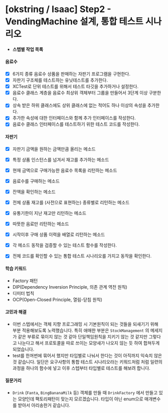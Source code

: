# [okstring / Isaac] Step2 - VendingMachine 설계, 통합 테스트 시나리오



- #### 스텝별 작업 목록

#### 음료수

- [x] 6가지 종류 음료수 상품을 판매하는 자판기 프로그램을 구현한다.
- [x] 자판기 구조체를 테스트하는 유닛테스트를 추가한다.
- [x] XCTest로 단위 테스트를 위해서 테스트 타깃을 추가하거나 설정한다.
- [x] 음료수 클래스 계층을 음료수 최상위 객체부터 그룹을 만들어서 3단계 이상 구분한다.
- [x] 상속 받은 하위 클래스에도 상위 클래스에 없는 적어도 하나 이상의 속성을 추가한다.
- [x] 추가한 속성에 대한 인터페이스와 함께 추가 인터페이스를 작성한다.
- [x] 음료수 클래스 인터페이스를 테스트하기 위한 테스트 코드를 작성한다.

#### 자판기

- [x] 자판기 금액을 원하는 금액만큼 올리는 메소드

- [x] 특정 상품 인스턴스를 넘겨서 재고를 추가하는 메소드

- [x] 현재 금액으로 구매가능한 음료수 목록을 리턴하는 메소드

- [x] 음료수를 구매하는 메소드

- [x] 잔액을 확인하는 메소드

- [x] 전체 상품 재고를 (사전으로 표현하는) 종류별로 리턴하는 메소드

- [x] 유통기한이 지난 재고만 리턴하는 메소드

- [x] 따뜻한 음료만 리턴하는 메소드

- [x] 시작이후 구매 상품 이력을 배열로 리턴하는 메소드

- [x] 각 메소드 동작을 검증할 수 있는 테스트 함수를 작성한다.

- [x] 전체 코드를 확인할 수 있는 통합 테스트 시나리오를 가지고 동작을 확인한다.

  

#### 학습 키워드

- Factory 패턴
- DIP(Dependency Inversion Principle, 의존 관계 역전 원칙)
- 디미터 법칙 
- OCP(Open-Closed Principle, 열림-닫침 원칙)

#### 고민과 해결

- 이번 스텝에서는 객체 지향 프로그래밍 시 기본원칙이 되는 것들을 되새기기 위해 부분 적용해보도록 노력했습니다. 특히 애매한 부분은 `StockManagement` 의 메세지가 같은 부류로 묶이지 않는 것 같아 단일책임원칙을 지키기 않는 것 같지만 그렇다고 나눈다고 해서 프로토콜을 따로 쓰이는 모양새가 나오지 않는 듯 하여 합쳐두게 되었습니다.
- test를 한꺼번에 묶어서 했지만 타입별로 나눠서 한다는 것이 아직까지 익숙치 않은 것 같습니다. 일단은 요구사항의 통합 테스트 시나리오라는 키워드처럼 처럼 일련의 과정을 하나의 함수에 넣고 이후 스텝부터 타입별로 테스트를 해보려 합니다.

#### 질문거리

- `Drink` (`Fanta`, `BingBananaMilk` 등) 객체를 만들 때  `DrinkFactory` 에서 만들고 있는 모양인데 팩토리패턴이 맞는지 모르겠습니다. 타입이 아닌 enum으로 매개변수를 받아서 아리송한거 같습니다.